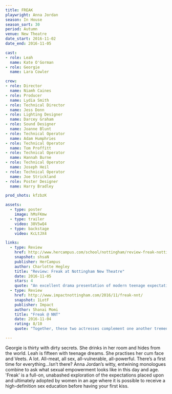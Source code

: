 ```yaml
---
title: FREAK
playwright: Anna Jordan
season: In House
season_sort: 30
period: Autumn
venue: New Theatre
date_start: 2016-11-02
date_end: 2016-11-05

cast:
- role: Leah
  name: Kate O'Gorman
- role: Georgie
  name: Lara Cowler

crew:
- role: Director
  name: Niamh Caines
- role: Producer
  name: Lydia Smith
- role: Technical Director
  name: Jess Donn
- role: Lighting Designer
  name: Darcey Graham
- role: Sound Designer
  name: Joanne Blunt
- role: Technical Operator
  name: Adam Humphries
- role: Technical Operator
  name: Tom Proffitt
- role: Technical Operator
  name: Hannah Burne
- role: Technical Operator
  name: Joseph Heil
- role: Technical Operator
  name: Joe Strickland
- role: Poster Designer
  name: Harry Bradley

prod_shots: kfzbzK

assets:
  - type: poster
    image: hMsFKmw
  - type: trailer
    video: 38V5wQ4
  - type: backstage
    video: KcLtJX4

links:
  - type: Review
    href: http://www.hercampus.com/school/nottingham/review-freak-nottingham-new-theatre
    snapshot: shsaN
    publisher: HerCampus 
    author: Charlotte Hegley
    title: "Review: Freak at Nottingham New Theatre"
    date: 2016-11-05
    stars: 4
    quote: "An excellent drama presentation of modern teenage expectations of sex compared almost too closely to the consequences of adult desire."
  - type: Review
    href: http://www.impactnottingham.com/2016/11/freak-nnt/
    snapshot: 1LotF
    publisher: Impact
    author: Shanai Momi
    title: "Freak @ NNT"
    date: 2016-11-04
    rating: 8/10
    quote: "Together, these two actresses complement one another tremendously, making them an easy partnership for the audience to resonate with."

---
```


Georgie is thirty with dirty secrets. She drinks in her room and hides from the world. Leah is fifteen with teenage dreams. She practises her cum face and Veets. A lot. All-meat, all sex, all-vulnerable, all-powerful. There’s a first time for everything…Isn’t there? Anna Jordan’s witty, entwining monologues combine to ask what sexual empowerment looks like in this day and age. 'Freak' is a full-on, unabashed exploration of the expectations placed upon and ultimately adopted by women in an age where it is possible to receive a high-definition sex education before having your first kiss.
